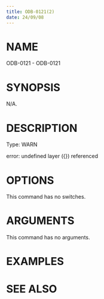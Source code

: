 ```yaml
---
title: ODB-0121(2)
date: 24/09/08
---
```


# NAME

ODB-0121 - ODB-0121

# SYNOPSIS

N/A.

# DESCRIPTION

Type: WARN

error: undefined layer ({}) referenced

# OPTIONS

This command has no switches.

# ARGUMENTS

This command has no arguments.

# EXAMPLES

# SEE ALSO
